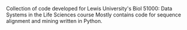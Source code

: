 Collection of code developed for Lewis University's Biol 51000: Data Systems in the Life Sciences course
Mostly contains code for sequence alignment and mining written in Python.
